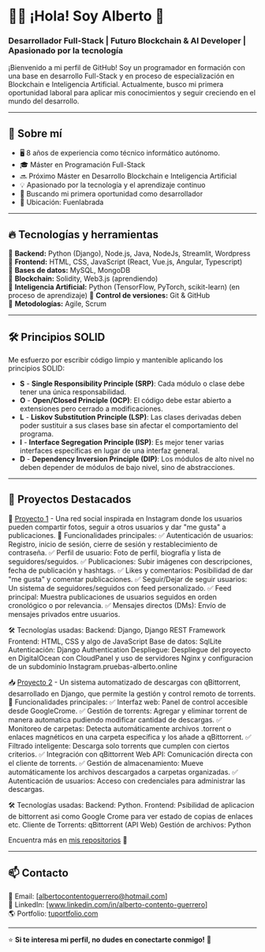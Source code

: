 # 👨‍💻 ¡Hola! Soy Alberto 🚀

### Desarrollador Full-Stack | Futuro Blockchain & AI Developer | Apasionado por la tecnología

¡Bienvenido a mi perfil de GitHub! Soy un programador en formación con una base en desarrollo Full-Stack y en proceso de especialización en Blockchain e Inteligencia Artificial. Actualmente, busco mi primera oportunidad laboral para aplicar mis conocimientos y seguir creciendo en el mundo del desarrollo.

---

## 🔹 Sobre mí

- 🖥️ 8 años de experiencia como técnico informático autónomo.
- 🎓 Máster en Programación Full-Stack
- 🔜 Próximo Máster en Desarrollo Blockchain e Inteligencia Artificial
- 💡 Apasionado por la tecnología y el aprendizaje continuo
- 💼 Buscando mi primera oportunidad como desarrollador
- 📍 Ubicación: Fuenlabrada

---

## 🔥 Tecnologías y herramientas

🔹 **Backend:** Python (Django), Node.js, Java, NodeJs, Streamlit, Wordpress  
🔹 **Frontend:** HTML, CSS, JavaScript (React, Vue.js, Angular, Typescript)  
🔹 **Bases de datos:** MySQL, MongoDB  
🔹 **Blockchain:** Solidity, Web3.js (aprendiendo)  
🔹 **Inteligencia Artificial:** Python (TensorFlow, PyTorch, scikit-learn) (en proceso de aprendizaje) 
🔹 **Control de versiones:** Git & GitHub  
🔹 **Metodologías:** Agile, Scrum  

---

## 🛠️ Principios SOLID

Me esfuerzo por escribir código limpio y mantenible aplicando los principios SOLID:  

- **S** - **Single Responsibility Principle (SRP)**: Cada módulo o clase debe tener una única responsabilidad.  
- **O** - **Open/Closed Principle (OCP)**: El código debe estar abierto a extensiones pero cerrado a modificaciones.  
- **L** - **Liskov Substitution Principle (LSP)**: Las clases derivadas deben poder sustituir a sus clases base sin afectar el comportamiento del programa.  
- **I** - **Interface Segregation Principle (ISP)**: Es mejor tener varias interfaces específicas en lugar de una interfaz general.  
- **D** - **Dependency Inversion Principle (DIP)**: Los módulos de alto nivel no deben depender de módulos de bajo nivel, sino de abstracciones.  

---

## 📌 Proyectos Destacados

📸 [Proyecto 1](https://github.com/AlbertoContento/Instagram) - Una red social inspirada en Instagram donde los usuarios pueden compartir fotos, seguir a otros usuarios y dar "me gusta" a publicaciones.
🔹 Funcionalidades principales:
✅ Autenticación de usuarios: Registro, inicio de sesión, cierre de sesión y restablecimiento de contraseña.
✅ Perfil de usuario: Foto de perfil, biografía y lista de seguidores/seguidos.
✅ Publicaciones: Subir imágenes con descripciones, fecha de publicación y hashtags.
✅ Likes y comentarios: Posibilidad de dar "me gusta" y comentar publicaciones.
✅ Seguir/Dejar de seguir usuarios: Un sistema de seguidores/seguidos con feed personalizado.
✅ Feed principal: Muestra publicaciones de usuarios seguidos en orden cronológico o por relevancia.
✅ Mensajes directos (DMs): Envío de mensajes privados entre usuarios.

🛠️ Tecnologías usadas:
Backend: Django, Django REST Framework
Frontend: HTML, CSS y algo de JavaScript
Base de datos: SqlLite
Autenticación: Django Authentication
Despliegue: Despliegue del proyecto en DigitalOcean con CloudPanel y uso de servidores Nginx y configuracion de un subdominio Instagram.pruebas-alberto.online

📥 [Proyecto 2](https://github.com/AlbertoContento/Peliculas) - Un sistema automatizado de descargas con qBittorrent, desarrollado en Django, que permite la gestión y control remoto de torrents.
🔹 Funcionalidades principales:
✅ Interfaz web: Panel de control accesible desde GoogleCrome.
✅ Gestión de torrents: Agregar y eliminar torrent de manera automatica pudiendo modificar cantidad de descargas.
✅ Monitoreo de carpetas: Detecta automáticamente archivos .torrent o enlaces magnéticos en una carpeta específica y los añade a qBittorrent.
✅ Filtrado inteligente: Descarga solo torrents que cumplen con ciertos criterios.
✅ Integración con qBittorrent Web API: Comunicación directa con el cliente de torrents.
✅ Gestión de almacenamiento: Mueve automáticamente los archivos descargados a carpetas organizadas.
✅ Autenticación de usuarios: Acceso con credenciales para administrar las descargas.

🛠️ Tecnologías usadas:
Backend: Python.
Frontend: Psibilidad de aplicacion de bittorrent asi como Google Crome para ver estado de copias de enlaces etc.
Cliente de Torrents: qBittorrent (API Web)
Gestión de archivos: Python

Encuentra más en [mis repositorios](https://github.com/tuusuario?tab=repositories) 📂

---

## 📫 Contacto

📧 Email: [albertocontentoguerrero@hotmail.com]  
💼 LinkedIn: [www.linkedin.com/in/alberto-contento-guerrero]  
🌎 Portfolio: [tuportfolio.com]()  

---

⭐ **Si te interesa mi perfil, no dudes en conectarte conmigo!** 🚀  
